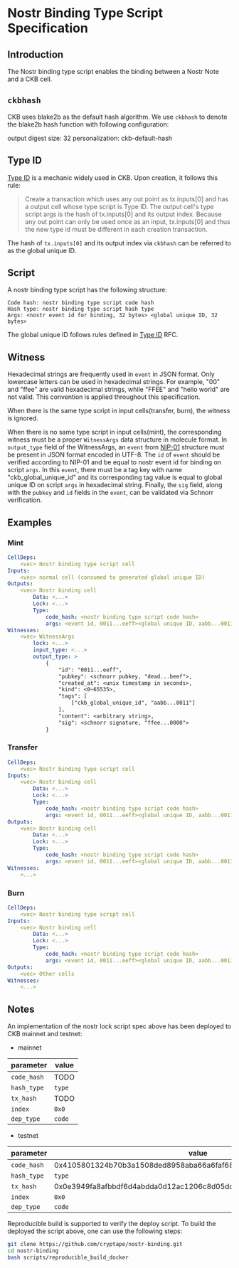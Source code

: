 # Nostr Binding Type Script Specification

## Introduction

The Nostr binding type script enables the binding between a Nostr Note and a CKB cell. <TODO>

## `ckbhash`
CKB uses blake2b as the default hash algorithm. We use `ckbhash` to denote the
blake2b hash function with following configuration:

output digest size: 32
personalization: ckb-default-hash

## Type ID
[Type ID](https://github.com/nervosnetwork/rfcs/blob/master/rfcs/0022-transaction-structure/0022-transaction-structure.md#type-id) is a mechanic widely used in CKB. Upon creation, it follows this rule:
> Create a transaction which uses any out point as tx.inputs[0] and has a output
> cell whose type script is Type ID. The output cell's type script args is the
> hash of tx.inputs[0] and its output index. Because any out point can only be
> used once as an input, tx.inputs[0] and thus the new type id must be different
> in each creation transaction.

The hash of `tx.inputs[0]` and its output index via `ckbhash` can be referred to
as the global unique ID.

## Script
A nostr binding type script has the following structure:
```
Code hash: nostr binding type script code hash
Hash type: nostr binding type script hash type
Args: <nostr event id for binding, 32 bytes> <global unique ID, 32 bytes>
```

The global unique ID follows rules defined in [Type ID](https://github.com/nervosnetwork/rfcs/blob/master/rfcs/0022-transaction-structure/0022-transaction-structure.md#type-id) RFC.

## Witness
Hexadecimal strings are frequently used in `event` in JSON format. Only
lowercase letters can be used in hexadecimal strings. For example, "00" and
"ffee" are valid hexadecimal strings, while "FFEE" and "hello world" are not
valid. This convention is applied throughout this specification.

When there is the same type script in input cells(transfer, burn), the witness
is ignored.

When there is no same type script in input cells(mint), the corresponding
witness must be a proper `WitnessArgs` data structure in molecule format. In
`output_type` field of the WitnessArgs, an `event` from
[NIP-01](https://github.com/nostr-protocol/nips/blob/master/01.md) structure
must be present in JSON format encoded in UTF-8. The `id` of `event` should be
verified according to NIP-01 and be equal to nostr event id for binding on
script `args`. In this `event`, there must be a tag key with name
"ckb_global_unique_id" and its corresponding tag value is equal to global unique
ID on script `args` in hexadecimal string. Finally, the `sig` field, along with
the `pubkey` and `id` fields in the `event`, can be validated via Schnorr
verification.


## Examples


### Mint
```yaml
CellDeps:
    <vec> Nostr binding type script cell
Inputs:
    <vec> normal cell (consumed to generated global unique ID)
Outputs:
    <vec> Nostr binding cell
        Data: <...>
        Lock: <...>
        Type:
            code_hash: <nostr binding type script code hash>
            args: <event id, 0011...eeff><global unique ID, aabb...0011>
Witnesses:
    <vec> WitnessArgs
        lock: <...>
        input_type: <...>
        output_type: >
            {
                "id": "0011...eeff",
                "pubkey": <schnorr pubkey, "dead...beef">,
                "created_at": <unix timestamp in seconds>,
                "kind": <0~65535>,
                "tags": [
                    ["ckb_global_unique_id", "aabb...0011"]
                ],
                "content": <arbitrary string>,
                "sig": <schnorr signature, "ffee...0000">
            }
```


### Transfer
```yaml
CellDeps:
    <vec> Nostr binding type script cell
Inputs:
    <vec> Nostr binding cell
        Data: <...>
        Lock: <...>
        Type:
            code_hash: <nostr binding type script code hash>
            args: <event id, 0011...eeff><global unique ID, aabb...0011>
Outputs:
    <vec> Nostr binding cell
        Data: <...>
        Lock: <...>
        Type:
            code_hash: <nostr binding type script code hash>
            args: <event id, 0011...eeff><global unique ID, aabb...0011>
Witnesses:
    <...>
```

### Burn
```yaml
CellDeps:
    <vec> Nostr binding type script cell
Inputs:
    <vec> Nostr binding cell
        Data: <...>
        Lock: <...>
        Type:
            code_hash: <nostr binding type script code hash>
            args: <event id, 0011...eeff><global unique ID, aabb...0011>
Outputs:
    <vec> Other cells
Witnesses:
    <...>
```


## Notes

An implementation of the nostr lock script spec above has been deployed to CKB mainnet and testnet:

- mainnet

| parameter   | value                                                                |
| ----------- | -------------------------------------------------------------------- |
| `code_hash` | TODO   |
| `hash_type` | `type`                                                               |
| `tx_hash`   | TODO   |
| `index`     | `0x0`                                                                |
| `dep_type`  | `code`                                                               |

- testnet

| parameter   | value                                                                |
| ----------- | -------------------------------------------------------------------- |
| `code_hash` | 0x4105801324b70b3a1508ded8958aba66a6faf68cab26f863b4902b50dfb8b9ab   |
| `hash_type` | `type`                                                               |
| `tx_hash`   | 0x0e3949fa8afbbdf6d4abdda0d12ac1206c8d05dd51ec490b7341586291db85a6   |
| `index`     | `0x0`                                                                |
| `dep_type`  | `code`                                                               |

Reproducible build is supported to verify the deploy script. To build the deployed the script above, one can use the following steps:

```bash
git clone https://github.com/cryptape/nostr-binding.git
cd nostr-binding
bash scripts/reproducible_build_docker
```
